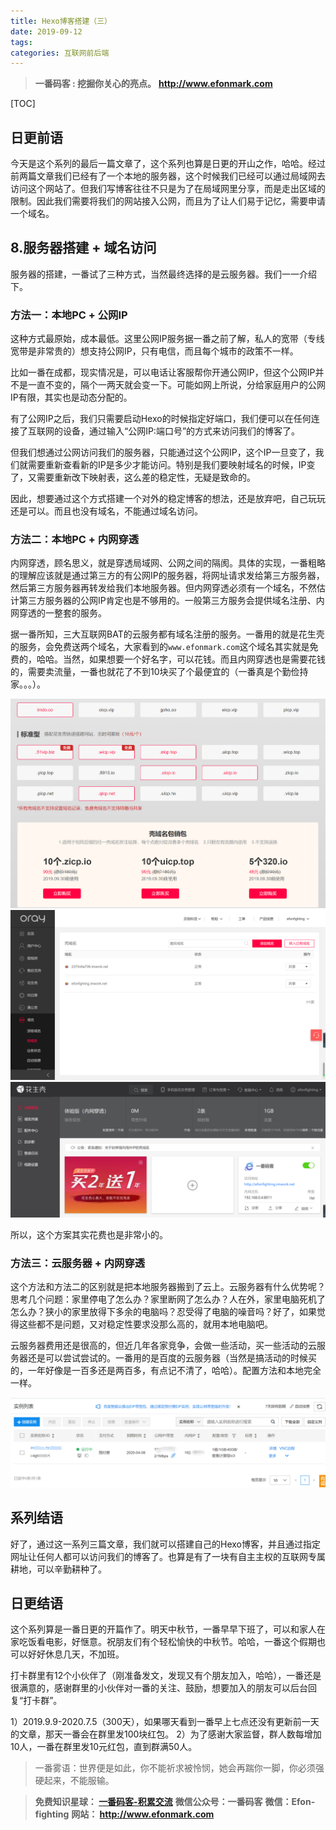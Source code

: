```yaml
---
title: Hexo博客搭建（三）
date: 2019-09-12
tags: 
categories: 互联网前后端
---
```


> **一番码客 : 挖掘你关心的亮点。**
> **http://www.efonmark.com**

[TOC]

## 日更前语

今天是这个系列的最后一篇文章了，这个系列也算是日更的开山之作，哈哈。经过前两篇文章我们已经有了一个本地的服务器，这个时候我们已经可以通过局域网去访问这个网站了。但我们写博客往往不只是为了在局域网里分享，而是走出区域的限制。因此我们需要将我们的网站接入公网，而且为了让人们易于记忆，需要申请一个域名。

<!-- more -->

## 8.服务器搭建 + 域名访问

服务器的搭建，一番试了三种方式，当然最终选择的是云服务器。我们一一介绍下。

### 方法一：本地PC + 公网IP

这种方式最原始，成本最低。这里公网IP服务据一番之前了解，私人的宽带（专线宽带是非常贵的）想支持公网IP，只有电信，而且每个城市的政策不一样。

比如一番在成都，现实情况是，可以电话让客服帮你开通公网IP，但这个公网IP并不是一直不变的，隔个一两天就会变一下。可能如网上所说，分给家庭用户的公网IP有限，其实也是动态分配的。

有了公网IP之后，我们只需要启动Hexo的时候指定好端口，我们便可以在任何连接了互联网的设备，通过输入“公网IP:端口号”的方式来访问我们的博客了。

但我们想通过公网访问我们的服务器，只能通过这个公网IP，这个IP一旦变了，我们就需要重新查看新的IP是多少才能访问。特别是我们要映射域名的时候，IP变了，又需要重新改下映射表，这么差的稳定性，无疑是致命的。

因此，想要通过这个方式搭建一个对外的稳定博客的想法，还是放弃吧，自己玩玩还是可以。而且也没有域名，不能通过域名访问。

### 方法二：本地PC + 内网穿透

内网穿透，顾名思义，就是穿透局域网、公网之间的隔阂。具体的实现，一番粗略的理解应该就是通过第三方的有公网IP的服务器，将网址请求发给第三方服务器，然后第三方服务器再转发给我们本地服务器。但内网穿透必须有一个域名，不然估计第三方服务器的公网IP肯定也是不够用的。一般第三方服务会提供域名注册、内网穿透的一整套的服务。

据一番所知，三大互联网BAT的云服务都有域名注册的服务。一番用的就是花生壳的服务，会免费送两个域名，大家看到的`www.efonmark.com`这个域名其实就是免费的，哈哈。当然，如果想要一个好名字，可以花钱。而且内网穿透也是需要花钱的，需要卖流量，一番也就花了不到10块买了个最便宜的（一番真是个勤俭持家。。。）。

<img src="2019-09-12-Hexo博客搭建（三）\huashengke2.png" style="zoom:50%;" />

<img src="2019-09-12-Hexo博客搭建（三）\huashengke1.png" style="zoom:50%;" />

<img src="2019-09-12-Hexo博客搭建（三）\huashengke3.png" style="zoom:50%;" />

所以，这个方案其实花费也是非常小的。

### 方法三：云服务器 + 内网穿透

这个方法和方法二的区别就是把本地服务器搬到了云上。云服务器有什么优势呢？思考几个问题：家里停电了怎么办？家里断网了怎么办？人在外，家里电脑死机了怎么办？狭小的家里放得下多余的电脑吗？忍受得了电脑的噪音吗？好了，如果觉得这些都不是问题，又对稳定性要求没那么高的，就用本地电脑吧。

云服务器费用还是很高的，但近几年各家竞争，会做一些活动，买一些活动的云服务器还是可以尝试尝试的。一番用的是百度的云服务器（当然是搞活动的时候买的，一年好像是一百多还是两百多，有点记不清了，哈哈）。配置方法和本地完全一样。

<img src="2019-09-12-Hexo博客搭建（三）\huashengke4.png" style="zoom:50%;" />

## 系列结语

好了，通过这一系列三篇文章，我们就可以搭建自己的Hexo博客，并且通过指定网址让任何人都可以访问我们的博客了。也算是有了一块有自主主权的互联网专属耕地，可以辛勤耕种了。

## 日更结语

这个系列算是一番日更的开篇作了。明天中秋节，一番早早下班了，可以和家人在家吃饭看电影，好惬意。祝朋友们有个轻松愉快的中秋节。哈哈，一番这个假期也可以好好休息几天，不加班。

打卡群里有12个小伙伴了（刚准备发文，发现又有个朋友加入，哈哈），一番还是很满意的，感谢群里的小伙伴对一番的关注、鼓励，想要加入的朋友可以后台回复“打卡群”。

1）2019.9.9-2020.7.5（300天），如果哪天看到一番早上七点还没有更新前一天的文章，那天一番会在群里发100块红包。
2）为了感谢大家监督，群人数每增加10人，一番在群里发10元红包，直到群满50人。



> 一番雾语：世界便是如此，你不能祈求被怜悯，她会再踹你一脚，你必须强硬起来，不能服输。



> **免费知识星球： [一番码客-积累交流]([wwww](https://t.zsxq.com/NRVBURr))**
> **微信公众号：一番码客**
> **微信：Efon-fighting**
> **网站： http://www.efonmark.com**